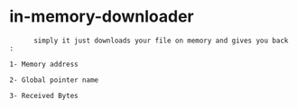 # in-memory-downloader






          simply it just downloads your file on memory and gives you back :
                                                                          1- Memory address
                                                                          2- Global pointer name
                                                                          3- Received Bytes 



       

